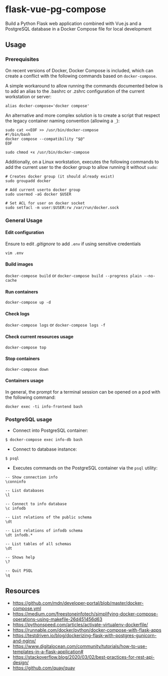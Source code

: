 # flask-vue-pg-compose

Build a Python Flask web application combined with Vue.js and a PostgreSQL database in a Docker Compose file for local development

## Usage

### Prerequisites

On recent versions of Docker, Docker Compose is included, which can create a conflict with the following commands based on `docker-compose`.

A simple workaround to allow running the commands documented below is to add an alias to the .bashrc or .zshrc configuration of the current workstation or server:
```
alias docker-compose='docker compose'
```

An alternative and more complex solution is to create a script that respect the legacy container naming convention (allowing a `_`):
```
sudo cat <<EOF >> /usr/bin/docker-compose
#!/bin/bash
docker compose --compatibility "$@"
EOF

sudo chmod +x /usr/bin/docker-compose
```

Additionally, on a Linux workstation, executes the following commands to add the current user to the docker group to allow running it without `sudo`:
```
# Creates docker group (it should already exist)
sudo groupadd docker

# Add current userto docker group
sudo usermod -aG docker $USER

# Set ACL for user on docker socket
sudo setfacl -m user:$USER:rw /var/run/docker.sock
```


### General Usage

#### Edit configuration

Ensure to edit *.gitignore* to add `.env` if using sensitive credentials

`vim .env`


#### Build images

`docker-compose build` or `docker-compose build --progress plain --no-cache`

#### Run containers

`docker-compose up -d`

#### Check logs

`docker-compose logs` or `docker-compose logs -f`

#### Check current resources usage

`docker-compose top`

#### Stop containers

`docker-compose down`

#### Containers usage

In general, the prompt for a terminal session can be opened on a pod with the following command:

`docker exec -ti info-frontend bash`

### PostgreSQL usage

* Connect into PostgreSQL container:

`$ docker-compose exec info-db bash`


* Connect to database instance:

`$ psql`

* Executes commands on the PostgreSQL container via the `psql` utility:

```
-- Show connection info
\conninfo

-- List databases
\l

-- Connect to info database
\c infodb

-- List relations of the public schema
\dt

-- List relations of infodb schema
\dt infodb.*

-- List tables of all schemas
\dt

-- Shows help
\?

-- Quit PSQL
\q
```


## Resources

- https://github.com/mdn/developer-portal/blob/master/docker-compose.yml
- https://medium.com/freestoneinfotech/simplifying-docker-compose-operations-using-makefile-26d451456d63
- https://pythonspeed.com/articles/activate-virtualenv-dockerfile/
- https://runnable.com/docker/python/docker-compose-with-flask-apps
- https://testdriven.io/blog/dockerizing-flask-with-postgres-gunicorn-and-nginx/
- https://www.digitalocean.com/community/tutorials/how-to-use-templates-in-a-flask-application#
- https://stackoverflow.blog/2020/03/02/best-practices-for-rest-api-design/
- https://github.com/quay/quay
